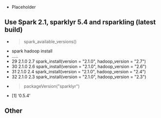 - Placeholder

## Use Spark 2.1, sparklyr 5.4 and rsparkling (latest build) ##

 - > spark_available_versions()
 -   spark hadoop                                                   install
 -   .....
 - 29 2.1.0    2.7  spark_install(version = "2.1.0", hadoop_version = "2.7")
 - 30 2.1.0    2.6  spark_install(version = "2.1.0", hadoop_version = "2.6")
 - 31 2.1.0    2.4  spark_install(version = "2.1.0", hadoop_version = "2.4")
 - 32 2.1.0    2.3  spark_install(version = "2.1.0", hadoop_version = "2.3")
 - > packageVersion("sparklyr")
 -  [1] ‘0.5.4’

## Other ##
